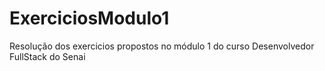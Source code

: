# ExerciciosModulo1
 Resolução dos exercicios propostos no módulo 1 do curso Desenvolvedor FullStack do Senai
